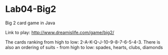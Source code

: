 # Lab04-Big2
Big 2 card game in Java


Link to play: http://www.dreamislife.com/game/big2/

The cards ranking from high to low: 2-A-K-Q-J-10-9-8-7-6-5-4-3.
There is also an ordering of suits - from high to low: spades, hearts, clubs, diamonds
